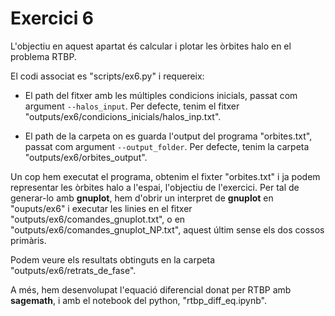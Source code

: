 # Exercici 6

L'objectiu en aquest apartat és calcular i plotar les òrbites halo en el problema RTBP.

El codi associat es "scripts/ex6.py" i requereix:

* El path del fitxer amb les múltiples condicions inicials, passat com argument `--halos_input`. Per defecte, tenim el fitxer "outputs/ex6/condicions\_inicials/halos\_inp.txt".

* El path de la carpeta on es guarda l'output del programa "orbites.txt", passat com argument `--output_folder`. Per defecte, tenim la carpeta "outputs/ex6/orbites\_output".

Un cop hem executat el programa, obtenim el fixter "orbites.txt" i ja podem representar les òrbites halo a l'espai, l'objectiu de l'exercici. Per tal de generar-lo amb **gnuplot**, hem d'obrir un interpret de **gnuplot** en "ouputs/ex6" i executar les linies en el fitxer "outputs/ex6/comandes\_gnuplot.txt", o en "outputs/ex6/comandes\_gnuplot\_NP.txt", aquest últim sense els dos cossos primàris.

Podem veure els resultats obtinguts en la carpeta "outputs/ex6/retrats\_de\_fase".

A més, hem desenvolupat l'equació diferencial donat per RTBP amb **sagemath**, i amb el notebook del python, "rtbp\_diff\_eq.ipynb".
